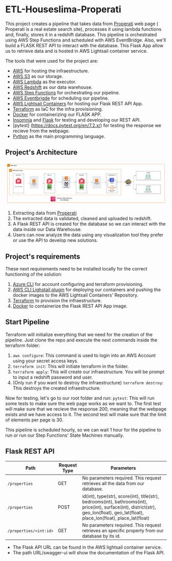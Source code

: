 # ETL-Houseslima-Properati

This project creates a pipeline that takes data from [Properati](https://www.properati.com.pe/) web page (
Properati is a real estate search site), processes it using lambda functions and, finally, stores it in a redshift database. This pipeline is orchestrated using AWS Step Functions and scheduled with AWS EventBridge.
Also, we'll build a FLASK REST API to interact with the database. This Flask App allow us to retrieve data and is hosted in AWS Lightsail container service.

The tools that were used for the project are:
- [AWS](https://aws.amazon.com/) for hosting the infraestructure.
- [AWS S3](https://aws.amazon.com/es/s3/) as our storage.
- [AWS Lambda](https://aws.amazon.com/es/lambda/) as the executor.
- [AWS Redshift](https://aws.amazon.com/redshift/) as our data warehouse.
- [AWS Step Functions](https://aws.amazon.com/step-functions/?nc1=h_ls) for orchestrating our pipeline.
- [AWS Eventbrigde](https://aws.amazon.com/eventbridge/) for scheduling our pipeline.
- [AWS Lightsail Containers](https://aws.amazon.com/es/lightsail/) for hosting our Flask REST API App.
- [Terraform](https://www.terraform.io/) as IaC for the infra provisioning.
- [Docker](https://www.docker.com/) for containerizing our FLASK APP.
- [Insomnia](https://insomnia.rest/) and [Flask](https://flask.palletsprojects.com/en/2.2.x/) for testing and developing our REST API.
- [pytest] (https://docs.pytest.org/en/7.2.x/) for testing the response we recieve from the webpage.
- [Python](https://www.python.org/) as the main programming language.

## Project's Architecture

![project_arch](https://github.com/SebasMBK/etl-houseslima-properati/blob/master/images/aws_arch.png)

1. Extracting data from [Properati](https://www.properati.com.pe/)
2. The extracted data is validated, cleaned and uploaded to redshift.
3. A Flask REST API is created for the database so we can interact with the data inside our Data Warehouse.
4. Users can now analyze the data using any visualization tool they prefer or use the API to develop new solutions.

## Project's requirements
These next requirements need to be installed locally for the correct functioning of the solution:
1. [Azure CLI](https://learn.microsoft.com/en-us/cli/azure/install-azure-cli) for account configuring and terraform provisioning.
2. [AWS CLI Lighstail plugin](https://lightsail.aws.amazon.com/ls/docs/en_us/articles/amazon-lightsail-install-software) for deploying our containers and pushing the docker images to the AWS Lightsail Containers' Repository.
3. [Terraform](https://www.terraform.io/) to provision the infraestructure.
4. [Docker](https://www.docker.com/) to containerize the Flask REST API App image.

## Start Pipeline
Terraform will initialize everything that we need for the creation of the pipeline. Just clone the repo and execute the next commands inside the terraform folder:
1.  `aws configure`: This command is used to login into an AWS Account using your secret access keys.
2.  `terraform init`: This will initiate terraform in the folder.
3.  `terraform apply`: This will create our infraestructure. You will be prompt to input a redshift password and user.
4.  (Only run if you want to destroy the infraestructure) `terraform destroy`: This destroys the created infraestructure.

Now for testing, let's go to our root folder and run:
`pytest`: This will run some tests to make sure the web page works as we want to.
          The first test will make sure that we recieve the response 200, meaning that the webpage exists and we have access to it.
          The second test will make sure that the limit of elements per page is 30.

This pipeline is scheduled hourly, so we can wait 1 hour for the pipeline to run or run our Step Functions' State Machines manually.

## Flask REST API
|Path|Request Type| Parameters|
|---|---|---|
|`/properties`| GET| No parameters required. This request retrieves all the data from our database.|
|`/properties`| POST| id(int), type(str), score(int), title(str), bedrooms(int), bathrooms(int), price(int), surface(int), district(str), geo_lon(float), geo_lat(float), place_lon(float), place_lat(float)|
|`/properties/<int:id>`| GET| No parameters required. This request retrieves an specific property from our database by its id.|

- The Flask API URL can be found in the AWS lightsail container service.
- The path URL/swagger-ui will show the documentation of the Flask API.
